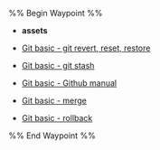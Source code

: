 %% Begin Waypoint %%
- **assets**

- [Git basic - git revert, reset, restore](./Git%20basic%20-%20git%20revert,%20reset,%20restore.md)
- [Git basic - git stash](./Git%20basic%20-%20git%20stash.md)
- [Git basic - Github manual](./Git%20basic%20-%20Github%20manual.md)
- [Git basic - merge](./Git%20basic%20-%20merge.md)
- [Git basic - rollback](./Git%20basic%20-%20rollback.md)

%% End Waypoint %%
